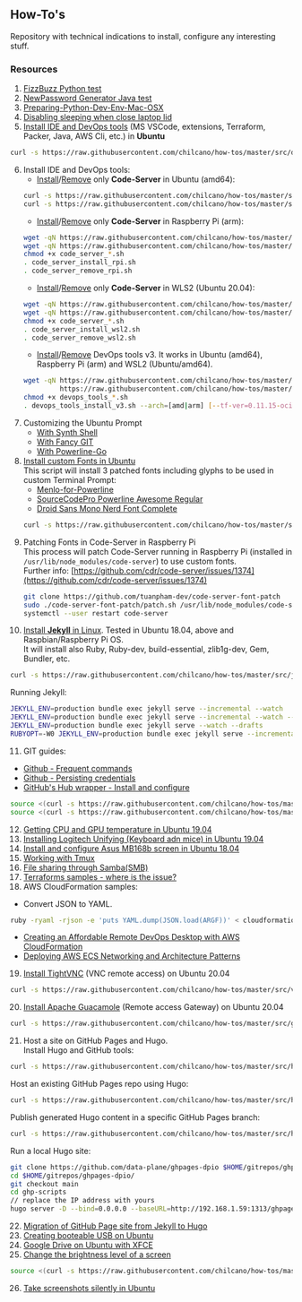 ## How-To's  

Repository with technical indications to install, configure any interesting stuff. 

### Resources

1. [FizzBuzz Python test](src/fizzbuzz1.py)
2. [NewPassword Generator Java test](src/NewPasswordGenerator.java)
3. [Preparing-Python-Dev-Env-Mac-OSX](src/preparing_python_dev_env_mac_osx.md)
4. [Disabling sleeping when close laptop lid](src/disable_sleeping_when_close_laptop_lid.md)
5. [Install IDE and DevOps tools](src/devops_tools_install_v1.sh) (MS VSCode, extensions, Terraform, Packer, Java, AWS Cli, etc.) in **Ubuntu**
```sh
curl -s https://raw.githubusercontent.com/chilcano/how-tos/master/src/devops_tools_install_v1.sh | bash
```  
6. Install IDE and DevOps tools:  
   * [Install](src/code_server_install.sh)/[Remove](src/code_server_remove.sh) only **Code-Server** in Ubuntu (amd64):
   ```sh
   curl -s https://raw.githubusercontent.com/chilcano/how-tos/master/src/code_server_install.sh | bash
   curl -s https://raw.githubusercontent.com/chilcano/how-tos/master/src/code_server_remove.sh | bash
   ```
   * [Install](src/code_server_install_rpi.sh)/[Remove](src/code_server_remove_rpi.sh) only **Code-Server** in Raspberry Pi (arm):
   ```sh
   wget -qN https://raw.githubusercontent.com/chilcano/how-tos/master/src/code_server_install_rpi.sh
   wget -qN https://raw.githubusercontent.com/chilcano/how-tos/master/src/code_server_remove_rpi.sh
   chmod +x code_server_*.sh
   . code_server_install_rpi.sh
   . code_server_remove_rpi.sh
   ```
   * [Install](src/code_server_install_wsl2.sh)/[Remove](src/code_server_remove_wsl2.sh) only **Code-Server** in WLS2 (Ubuntu 20.04):
   ```sh
   wget -qN https://raw.githubusercontent.com/chilcano/how-tos/master/src/code_server_install_wsl2.sh
   wget -qN https://raw.githubusercontent.com/chilcano/how-tos/master/src/code_server_remove_wsl2.sh
   chmod +x code_server_*.sh
   . code_server_install_wsl2.sh
   . code_server_remove_wsl2.sh
   ```
   * [Install](src/devops_tools_install_v3.sh)/[Remove](src/devops_tools_remove_v2.sh) DevOps tools v3. It works in Ubuntu (amd64), Raspberry Pi (arm) and WSL2 (Ubuntu/amd64).
   ```sh
   wget -qN https://raw.githubusercontent.com/chilcano/how-tos/master/src/devops_tools_install_v3.sh \
            https://raw.githubusercontent.com/chilcano/how-tos/master/src/devops_tools_remove_v3.sh
   chmod +x devops_tools_*.sh  
   . devops_tools_install_v3.sh --arch=[amd|arm] [--tf-ver=0.11.15-oci] [--packer-ver=1.5.5]
   ```
7. Customizing the Ubuntu Prompt  
   - [With Synth Shell](src/custom_prompt_with_synth_shell.md)  
   - [With Fancy GIT](src/custom_prompt_with_fancy_git.md)  
   - [With Powerline-Go](src/custom_prompt_with_powerline_go.md)  
8. [Install custom Fonts in Ubuntu](src/install_fonts_in_ubuntu.sh)  
   This script will install 3 patched fonts including glyphs to be used in custom Terminal Prompt:  
   - [Menlo-for-Powerline](https://github.com/abertsch/Menlo-for-Powerline)
   - [SourceCodePro Powerline Awesome Regular](https://github.com/diogocavilha/fancy-git/blob/master/fonts/SourceCodePro%2BPowerline%2BAwesome%2BRegular.ttf)
   - [Droid Sans Mono Nerd Font Complete](https://github.com/ryanoasis/nerd-fonts/raw/master/patched-fonts/DroidSansMono/complete/Droid%20Sans%20Mono%20Nerd%20Font%20Complete.otf)
   ```sh
   curl -s https://raw.githubusercontent.com/chilcano/how-tos/master/src/install_fonts_in_ubuntu.sh | bash
   ```  
9. Patching Fonts in Code-Server in Raspberry Pi   
   This process will patch Code-Server running in Raspberry Pi (installed in `/usr/lib/node_modules/code-server`) to use custom fonts.  
   Further info: [https://github.com/cdr/code-server/issues/1374](https://github.com/cdr/code-server/issues/1374)  
   ```sh
   git clone https://github.com/tuanpham-dev/code-server-font-patch
   sudo ./code-server-font-patch/patch.sh /usr/lib/node_modules/code-server
   systemctl --user restart code-server
   ```  
10. [Install **Jekyll** in Linux](src/jekyll_setting_in_linux.sh). Tested in Ubuntu 18.04, above and Raspbian/Raspberry Pi OS.  
   It will install also Ruby, Ruby-dev, build-essential, zlib1g-dev, Gem, Bundler, etc.  
   ```sh
   curl -s https://raw.githubusercontent.com/chilcano/how-tos/master/src/jekyll_setting_in_linux.sh | bash
   ```   
   Running Jekyll:   
   ```sh
   JEKYLL_ENV=production bundle exec jekyll serve --incremental --watch
   JEKYLL_ENV=production bundle exec jekyll serve --incremental --watch --host=0.0.0.0
   JEKYLL_ENV=production bundle exec jekyll serve --watch --drafts
   RUBYOPT=-W0 JEKYLL_ENV=production bundle exec jekyll serve --incremental --watch 
   ```
11. GIT guides:
   - [Github - Frequent commands](src/git_frequent_commands.md)
   - [Github - Persisting credentials](src/git_auth_guide.md)
   - [GitHub's Hub wrapper - Install and configure](src/git_and_hub_setting_in_linux.sh)
   ```sh
   source <(curl -s https://raw.githubusercontent.com/chilcano/how-tos/master/src/git_and_hub_setting_in_linux.sh)
   source <(curl -s https://raw.githubusercontent.com/chilcano/how-tos/master/src/git_and_hub_setting_in_linux.sh) -u=Chilcano -e=chilcano@intix.info
   ```
12. [Getting CPU and GPU temperature in Ubuntu 19.04](src/getting_temperature_cpu_gpu_hd_in_ubuntu.md)
13. [Installing Logitech Unifying (Keyboard adn mice) in Ubuntu 19.04](src/installing_logitech_unifying_in_ubuntu_19_04.md)
14. [Install and configure Asus MB168b screen in Ubuntu 18.04](src/install_and_setup_mb168b_in_ubuntu.md)
15. [Working with Tmux](src/working_with_tmux.md)
16. [File sharing through Samba(SMB)](src/install_and_config_samba.md)
17. [Terraforms samples - where is the issue?](aws-terraform-where-is-the-issue/) 
18. AWS CloudFormation samples:  
   - Convert JSON to YAML.  
   ```sh
   ruby -ryaml -rjson -e 'puts YAML.dump(JSON.load(ARGF))' < cloudformation_template_example.json > cloudformation_template_example.yaml
   ```
   - [Creating an Affordable Remote DevOps Desktop with AWS CloudFormation](https://github.com/chilcano/affordable-remote-desktop/tree/master/src/cloudformation)
   - [Deploying AWS ECS Networking and Architecture Patterns](https://github.com/chilcano/cfn-samples/tree/master/ECS/README.md)
19. [Install TightVNC](https://raw.githubusercontent.com/chilcano/how-tos/master/src/vnc_install.sh) (VNC remote access) on Ubuntu 20.04
   ```sh
   curl -s https://raw.githubusercontent.com/chilcano/how-tos/master/src/vnc_install.sh | bash 
   ```
20. [Install Apache Guacamole](https://raw.githubusercontent.com/chilcano/how-tos/master/src/guacamole_install.sh) (Remote access Gateway) on Ubuntu 20.04
   ```sh
   curl -s https://raw.githubusercontent.com/chilcano/how-tos/master/src/guacamole_install.sh | bash
   ``` 
21. Host a site on GitHub Pages and Hugo.  
   Install Hugo and GitHub tools:    
   ```sh
   curl -s https://raw.githubusercontent.com/chilcano/how-tos/master/src/hugo_setting_in_linux.sh | bash
   ```   
   Host an existing GitHub Pages repo using Hugo:   
   ```sh
   curl -s https://raw.githubusercontent.com/chilcano/how-tos/master/src/hugo_dpio_create.sh | bash
   ```  
   Publish generated Hugo content in a specific GitHub Pages branch:   
   ```sh
   curl -s https://raw.githubusercontent.com/chilcano/how-tos/master/src/hugo_dpio_update.sh | bash
   ```  
   Run a local Hugo site:  
   ```sh
   git clone https://github.com/data-plane/ghpages-dpio $HOME/gitrepos/ghpages-dpio/
   cd $HOME/gitrepos/ghpages-dpio/
   git checkout main
   cd ghp-scripts
   // replace the IP address with yours
   hugo server -D --bind=0.0.0.0 --baseURL=http://192.168.1.59:1313/ghpages-dpio/
   ``` 
22. [Migration of GitHub Page site from Jekyll to Hugo](src/migrate_jekyll_to_hugo.md)  
23. [Creating booteable USB on Ubuntu](src/booteable_usb_on_ubuntu.md)  
24. [Google Drive on Ubuntu with XFCE](src/google_drive_on_linux.md)  
25. [Change the brightness level of a screen](src/set_brightness_level.sh)
```sh
source <(curl -s https://raw.githubusercontent.com/chilcano/how-tos/master/src/set_brightness_level.sh) --screen=DP-1 --level=0.90
```
26. [Take screenshots silently in Ubuntu](src/silent_screenshooter.md)
